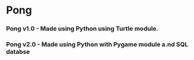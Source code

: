 # Pong
### Pong v1.0 - Made using Python using Turtle module.
### Pong v2.0 - Made using Python with Pygame module a.nd SQL databse
